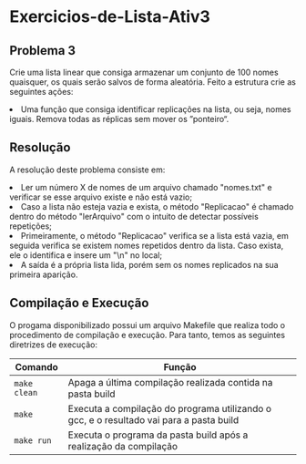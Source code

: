 # Exercicios-de-Lista-Ativ3

<h2>Problema 3</h2>

Crie uma lista linear que consiga armazenar um conjunto de 100 nomes quaisquer, os quais serão salvos de forma aleatória. Feito a estrutura crie as seguintes ações:
<li>Uma função que consiga identificar replicações na lista, ou seja, nomes iguais. Remova todas as réplicas sem mover os ”ponteiro“.</li>

<h2>Resolução</h2>

A resolução deste problema consiste em:
<li>Ler um número X de nomes de um arquivo chamado "nomes.txt" e verificar se esse arquivo existe e não está vazio;</li>
<li>Caso a lista não esteja vazia e exista, o método "Replicacao" é chamado dentro do método "lerArquivo" com o intuito de detectar possíveis repetições;</li>
<li>Primeiramente, o método "Replicacao" verifica se a lista está vazia, em seguida verifica se existem nomes repetidos dentro da lista. Caso exista, ele o identifica e insere um "\n" no local;</li>
<li>A saída é a própria lista lida, porém sem os nomes replicados na sua primeira aparição.</li>

<h2>Compilação e Execução</h2>

O progama disponibilizado possui um arquivo Makefile que realiza todo o procedimento de compilação e execução. Para tanto, temos as seguintes diretrizes de execução:


| Comando                |  Função                                                                                           |                     
| -----------------------| ------------------------------------------------------------------------------------------------- |
|  `make clean`          | Apaga a última compilação realizada contida na pasta build                                        |
|  `make`                | Executa a compilação do programa utilizando o gcc, e o resultado vai para a pasta build           |
|  `make run`            | Executa o programa da pasta build após a realização da compilação                                 |
